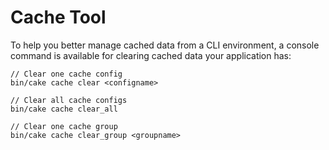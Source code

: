 # Cache Tool

To help you better manage cached data from a CLI environment, a console command
is available for clearing cached data your application has:

    // Clear one cache config
    bin/cake cache clear <configname>

    // Clear all cache configs
    bin/cake cache clear_all

    // Clear one cache group
    bin/cake cache clear_group <groupname>
